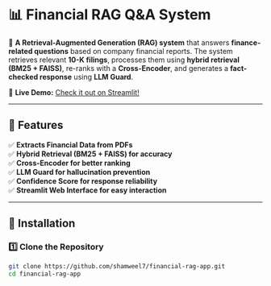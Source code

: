 # 📊 Financial RAG Q&A System  
🔎 **A Retrieval-Augmented Generation (RAG) system** that answers **finance-related questions** based on company financial reports. The system retrieves relevant **10-K filings**, processes them using **hybrid retrieval (BM25 + FAISS)**, re-ranks with a **Cross-Encoder**, and generates a **fact-checked response** using **LLM Guard**.

🚀 **Live Demo:** [Check it out on Streamlit!](https://STREAMLIT-APP-LINK)

---

## 📌 **Features**
✅ **Extracts Financial Data from PDFs**  
✅ **Hybrid Retrieval (BM25 + FAISS) for accuracy**  
✅ **Cross-Encoder for better ranking**  
✅ **LLM Guard for hallucination prevention**  
✅ **Confidence Score for response reliability**  
✅ **Streamlit Web Interface for easy interaction**  

---

## 🔧 **Installation**
### **1️⃣ Clone the Repository**
```bash
git clone https://github.com/shamweel7/financial-rag-app.git
cd financial-rag-app
